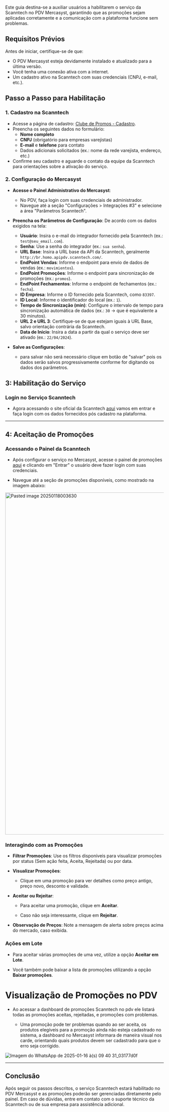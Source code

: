 

Este guia destina-se a auxiliar usuários a habilitarem o serviço da Scanntech no PDV Mercasyst, garantindo que as promoções sejam aplicadas corretamente e a comunicação com a plataforma funcione sem problemas.

## Requisitos Prévios

Antes de iniciar, certifique-se de que:

- O PDV Mercasyst esteja devidamente instalado e atualizado para a última versão.
- Você tenha uma conexão ativa com a internet.
- Um cadastro ativo na Scanntech com suas credenciais (CNPJ, e-mail, etc.).

## Passo a Passo para Habilitação

### 1. Cadastro na Scanntech

- Acesse a página de cadastro: [Clube de Promos - Cadastro](https://clubedepromos.com.br/#/contacto/minorista/).
- Preencha os seguintes dados no formulário:
    - **Nome completo**
    - **CNPJ** (obrigatório para empresas varejistas)
    - **E-mail** e **telefone** para contato
    - Dados adicionais solicitados (ex.: nome da rede varejista, endereço, etc.)
- Confirme seu cadastro e aguarde o contato da equipe da Scanntech para orientações sobre a ativação do serviço.

### 2. Configuração do Mercasyst

- **Acesse o Painel Administrativo do Mercasyst**:
    
    - No PDV, faça login com suas credenciais de administrador.
    - Navegue até a seção "Configurações > Integrações #3" e selecione a área "Parâmetros Scanntech".
- **Preencha os Parâmetros de Configuração**: De acordo com os dados exigidos na tela:
    
     - **Usuário**: Insira o e-mail do integrador fornecido pela Scanntech (ex.: `test@seu_email.com`).
    - **Senha**: Use a senha do integrador (ex.: `sua senha`).
    - **URL Base**: Insira a URL base da API da Scanntech, geralmente `http://br.homo.apipdv.scanntech.com/`.
    - **EndPoint Vendas**: Informe o endpoint para envio de dados de vendas (ex.: `movimientos`).
    - **EndPoint Promoções**: Informe o endpoint para sincronização de promoções (ex.: `promos`).
    - **EndPoint Fechamentos**: Informe o endpoint de fechamentos (ex.: `fecha`).
    - **ID Empresa**: Informe o ID fornecido pela Scanntech, como `83397`.
    - **ID Local**: Informe o identificador do local (ex.: `1`).
    - **Tempo de Sincronização (min)**: Configure o intervalo de tempo para sincronização automática de dados (ex.: `30` -> que é equivalente a 30 minutos).
    - **URL 2 e URL 3**: Certifique-se de que estejam iguais à URL Base, salvo orientação contrária da Scanntech.
    - **Data de Início**: Insira a data a partir da qual o serviço deve ser ativado (ex.: `22/04/2024`).
- **Salve as Configurações**:
    
    - para salvar não será necessário clique em botão de "salvar" pois os dados serão salvos progressivamente conforme for digitando os dados dos parâmetros.


##  3: Habilitação do Serviço

  ### Login no Serviço Scanntech

- Agora acessando o site oficial da Scanntech [aqui](https://clubedepromos.com.br/#/contacto/minorista/) vamos em entrar e faça login com os dados fornecidos pós cadastro na plataforma.
    
    

---

## 4: Aceitação de Promoções

### Acessando o Painel da Scanntech

- Após configurar o serviço no Mercasyst, acesse o painel de promoções [aqui](https://clubedepromos.com.br/#/contacto/minorista/)  e clicando em "Entrar" o usuário deve fazer login com suas credenciais.
    
- Navegue até a seção de promoções disponíveis, como mostrado na imagem abaixo:


<img width="1087" alt="Pasted image 20250118003630" src="https://github.com/user-attachments/assets/29effe49-b4b0-4eee-b0f2-c7e6496f65e9" />

    

### Interagindo com as Promoções

- **Filtrar Promoções**: Use os filtros disponíveis para visualizar promoções por status (Sem ação feita, Aceita, Rejeitada) ou por data.
    
- **Visualizar Promoções**:
    
    - Clique em uma promoção para ver detalhes como preço antigo, preço novo, desconto e validade.
        
- **Aceitar ou Rejeitar**:
    
    - Para aceitar uma promoção, clique em **Aceitar**.
        
    - Caso não seja interessante, clique em **Rejeitar**.
        
- **Observação de Preços**: Note a mensagem de alerta sobre preços acima do mercado, caso exibida.
    

### Ações em Lote

- Para aceitar várias promoções de uma vez, utilize a opção **Aceitar em Lote**.
    
-  Você também pode baixar a lista de promoções utilizando a opção **Baixar promoções**.
    

# Visualização de Promoções no PDV

- Ao acessar a dashboard de promoções Scanntech no pdv ele listará todas as promoções aceitas, rejeitadas, e promoções com problemas.
  
  - Uma promoção pode ter problemas quando ao ser aceita, os produtos elegíveis para a promoção ainda não esteja cadastrado no sistema, a dashboard no Mercasyst informara de maneira visual nos carde, orientando quais produtos devem ser cadastrado para que o erro seja corrigido. 

![Imagem do WhatsApp de 2025-01-16 à(s) 09 40 31_03177d0f](https://github.com/user-attachments/assets/c7d9cd97-ab5a-4bb5-abfc-b776d7a75f65)



---

## Conclusão

Após seguir os passos descritos, o serviço Scanntech estará habilitado no PDV Mercasyst e as promoções poderão ser gerenciadas diretamente pelo painel. Em caso de dúvidas, entre em contato com o suporte técnico da Scanntech ou de sua empresa para assistência adicional.
